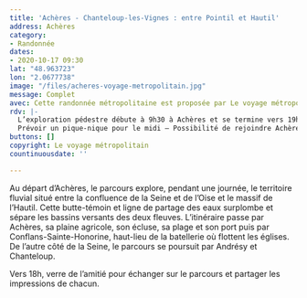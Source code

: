 ```yaml
---
title: 'Achères - Chanteloup-les-Vignes : entre Pointil et Hautil'
address: Achères
category:
- Randonnée
dates:
- 2020-10-17 09:30
lat: "48.963723"
lon: "2.0677738"
image: "/files/acheres-voyage-metropolitain.jpg"
message: Complet
avec: Cette randonnée métropolitaine est proposée par Le voyage métropolitain.
rdv: |-
  L’exploration pédestre débute à 9h30 à Achères et se termine vers 19h à Chanteloup-les-Vignes – 15 Km.
  Prévoir un pique-nique pour le midi – Possibilité de rejoindre Achères en train, en fin de journée.
buttons: []
copyright: Le voyage métropolitain
countinuousdate: ''

---
```

Au départ d’Achères, le parcours explore, pendant une journée, le territoire fluvial situé entre la confluence de la Seine et de l’Oise et le massif de l’Hautil. Cette butte-témoin et ligne de partage des eaux surplombe et sépare les bassins versants des deux fleuves. L’itinéraire passe par Achères, sa plaine agricole, son écluse, sa plage et son port puis par Conflans-Sainte-Honorine, haut-lieu de la batellerie où flottent les églises. De l’autre côté de la Seine, le parcours se poursuit par Andrésy et Chanteloup. 

Vers 18h, verre de l’amitié pour échanger sur le parcours et partager les impressions de chacun.
